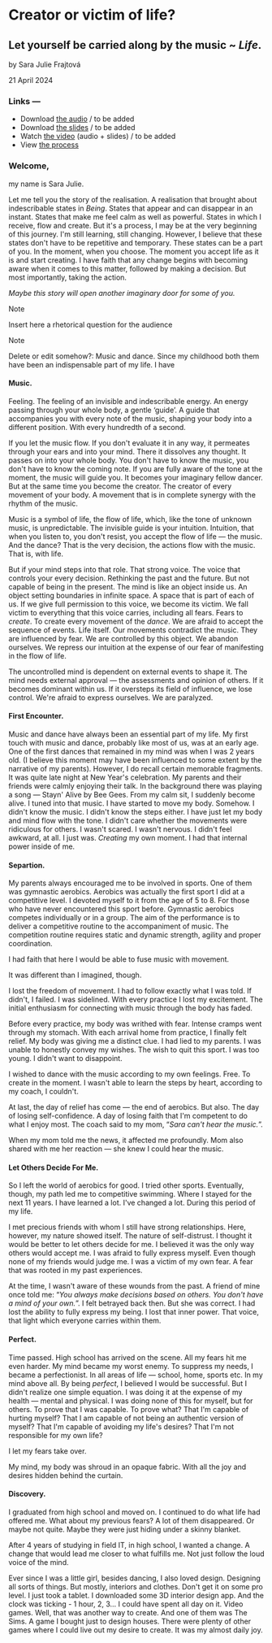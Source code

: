 # Creator or victim of life? 
## Let yourself be carried along by the music ~ _Life_. ## 


by Sara Julie Frajtová

21 April 2024


### Links —
- Download [the audio](…) <!-- Optional audio-only — think podcast. --> / to be added
- Download [the slides](assets/surname-title-slides.pdf) <!-- Link to your slides: PDF, Figma, etc. --> / to be added
- Watch [the video](…) (audio + slides) / to be added
- View [the process](process.md) <!-- Preparation, show and tell your process; think, case study. -->
  
### Welcome,
my name is Sara Julie. 

Let me tell you the story of the realisation. A realisation that brought about indescribable states in _Being_. States that appear and can disappear in an instant. States that make me feel calm as well as powerful. States in which I receive, flow and create. But it's a process, I may be at the very beginning of this journey. I'm still learning, still changing. However, I believe that these states don't have to be repetitive and temporary. These states can be a part of you. In the moment, when you choose. The moment you accept life as it is and start creating. I have faith that any change begins with becoming aware when it comes to this matter, followed by making a decision. But most importantly, taking the action.

_Maybe this story will open another imaginary door for some of you._

> [!NOTE]
> Insert here a rhetorical question for the audience

> [!NOTE]
> Delete or edit somehow?: Music and dance. Since my childhood both them have been an indispensable part of my life. I have

#### Music.
Feeling. The feeling of an invisible and indescribable energy. An energy passing through your whole body, a gentle ‘guide’. A guide that accompanies you with every note of the music, shaping your body into a different position. With every hundredth of a second.

If you let the music flow. If you don't evaluate it in any way, it permeates through your ears and into your mind. There it dissolves any thought. It passes on into your whole body. You don't have to know the music, you don't have to know the coming note. If you are fully aware of the tone at the moment, the music will guide you. It becomes your imaginary fellow dancer. But at the same time you become the creator. The creator of every movement of your body. A movement that is in complete synergy with the rhythm of the music. 

Music is a symbol of life, the flow of life, which, like the tone of unknown music, is unpredictable. The invisible guide is your intuition. Intuition, that when you listen to, you don't resist, you accept the flow of life — the music. And the dance? That is the very decision, the actions flow with the music. That is, with life.

But if your mind steps into that role. That strong voice. The voice that controls your every decision. Rethinking the past and the future. But not capable of being in the present. The mind is like an object inside us. An object setting boundaries in infinite space. A space that is part of each of us. If we give full permission to this voice, we become its victim. We fall victim to everything that this voice carries, including all fears. Fears to _create_. To create every movement of the _dance_. We are afraid to accept the sequence of events. Life itself. Our movements contradict the music. They are influenced by fear. We are controlled by this object. We abandon ourselves. We repress our intuition at the expense of our fear of manifesting in the flow of life.

The uncontrolled mind is dependent on external events to shape it. The mind needs external approval — the assessments and opinion of others. If it becomes dominant within us. If it oversteps its field of influence, we lose control. We're afraid to express ourselves. We are paralyzed. 

#### First Encounter.
Music and dance have always been an essential part of my life. My first touch with music and dance, probably like most of us, was at an early age. One of the first dances that remained in my mind was when I was 2 years old. (I believe this moment may have been influenced to some extent by the narrative of my parents). However, I do recall certain memorable fragments.
It was quite late night at New Year's celebration. My parents and their friends were calmly enjoying their talk. In the background there was playing a song — Stayn' Alive by Bee Gees. From my calm sit, I suddenly become alive. I tuned into that music. I have started to move my body. Somehow. I didn't know the music. I didn't know the steps either. I have just let my body and mind flow with the tone. I didn't care whether the movements were ridiculous for others. I wasn't scared. I wasn't nervous. I didn't feel awkward, at all. I just was. _Creating_ my own moment. I had that internal power inside of me.

#### Separtion.
My parents always encouraged me to be involved in sports. One of them was gymnastic aerobics. Aerobics was actually the first sport I did at a competitive level. I devoted myself to it from the age of 5 to 8. For those who have never encountered this sport before. Gymnastic aerobics competes individually or in a group. The aim of the performance is to deliver a competitive routine to the accompaniment of music. The competition routine requires static and dynamic strength, agility and proper coordination. 

I had faith that here I would be able to fuse music with movement. 

It was different than I imagined, though.

I lost the freedom of movement. I had to follow exactly what I was told. If didn't, I failed. I was sidelined. With every practice I lost my excitement. The initial enthusiasm for connecting with music through the body has faded. 

Before every practice, my body was writhed with fear. Intense cramps went through my stomach. With each arrival home from practice, I finally felt relief. My body was giving me a distinct clue. I had lied to my parents. I was unable to honestly convey my wishes. The wish to quit this sport. I was too young. I didn't want to disappoint. 

I wished to dance with the music according to my own feelings. Free. To create in the moment. I wasn't able to learn the steps by heart, according to my coach, I couldn't. 

At last, the day of relief has come — the end of aerobics. But also. The day of losing self-confidence. A day of losing faith that I'm competent to do what I enjoy most. The coach said to my mom, “_Sara can't hear the music._”.

When my mom told me the news, it affected me profoundly. Mom also shared with me her reaction — she knew I could hear the music.


#### Let Others Decide For Me.
So I left the world of aerobics for good. I tried other sports. Eventually, though, my path led me to competitive swimming. Where I stayed for the next 11 years. I have learned a lot. I've changed a lot. During this period of my life.

I met precious friends with whom I still have strong relationships. Here, however, my nature showed itself. The nature of self-distrust. I thought it would be better to let others decide for me. I believed it was the only way others would accept me. I was afraid to fully express myself. Even though none of my friends would judge me. I was a victim of my own fear. A fear that was rooted in my past experiences. 

At the time, I wasn't aware of these wounds from the past. A friend of mine once told me: “_You always make decisions based on others. You don't have a mind of your own._”. I felt betrayed back then. But she was correct. I had lost the ability to fully express my being. I lost that inner power. That voice, that light which everyone carries within them. 


#### Perfect.
Time passed. High school has arrived on the scene. All my fears hit me even harder. My mind became my worst enemy. To suppress my needs, I became a perfectionist. In all areas of life — school, home, sports etc. In my mind above all. By being _perfect_, I believed I would be successful. But I didn't realize one simple equation. I was doing it at the expense of my health — mental and physical. I was doing none of this for myself, but for others. To prove that I was capable. To prove what? That I'm capable of hurting myself? That I am capable of not being an authentic version of myself? That I'm capable of avoiding my life's desires? That I'm not responsible for my own life? 

I let my fears take over.

My mind, my body was shroud in an opaque fabric. With all the joy and desires hidden behind the curtain. 


#### Discovery.
I graduated from high school and moved on. I continued to do what life had offered me. What about my previous fears? A lot of them disappeared. Or maybe not quite. Maybe they were just hiding under a skinny blanket.

After 4 years of studying in field IT, in high school, I wanted a change. A change that would lead me closer to what fulfills me. Not just follow the loud voice of the mind.

Ever since I was a little girl, besides dancing, I also loved design. Designing all sorts of things. But mostly, interiors and clothes. 
Don't get it on some pro level. I just took a tablet. I downloaded some 3D interior design app. And the clock was ticking - 1 hour, 2, 3... I could have spent all day on it. Video games. Well, that was another way to create. And one of them was The Sims. A game I bought just to design houses. There were plenty of other games where I could live out my desire to create. It was my almost daily joy.
